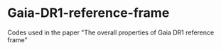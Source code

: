 # Gaia-DR1-reference-frame
Codes used in the paper "The overall properties of Gaia DR1 reference frame"
